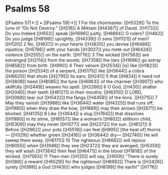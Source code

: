 # Psalms 58
[[Psalms 57|←]] • [[Psalms 59|→]]
1 For the choirmaster. [[H5329]] To the tune of  “Do Not Destroy.” [[H516]] A Miktam [[H4387]] of David. [[H1732]] Do you indeed [[H552]] speak [[H1696]] justly, [[H6664]] O rulers? [[H482]] Do you judge [[H8199]] uprightly, [[H4339]] O sons [[H1121]] of men? [[H120]] 
2 No, [[H637]] in your hearts [[H3820]] you devise [[H6466]] injustice; [[H5766]] with your hands [[H3027]] you mete out [[H6424]] violence [[H2555]] on the earth. [[H776]] 
3 The wicked [[H7563]] are estranged [[H2114]] from the womb; [[H7358]] the liars [[H1696]] go astray [[H8582]] from birth. [[H990]] 
4 Their venom [[H2534]] [is] like [[H1823]] the poison [[H2534]] of a serpent, [[H5175]] like [[H3644]] a cobra [[H6620]] that shuts [[H2795]] its ears, [[H241]] 
5 that [[H834]] it need not [[H3808]] heed [[H8085]] the tune [[H6963]] of the charmer [[H3907]] who skillfully [[H2449]] weaves his spell. [[H2266]] 
6 O God, [[H430]] shatter [[H2040]] their teeth [[H8127]] in their mouths; [[H6310]] O LORD, [[H3068]] tear out [[H5422]] the fangs [[H4459]] of the lions. [[H3715]] 
7 May they vanish [[H3988]] like [[H3644]] water [[H4325]] that runs off; [[H1980]] when they draw the bow, [[H1869]] may their arrows [[H2671]] be blunted. [[H4135]] 
8 Like [[H3644]] a slug [[H7642]] that dissolves [[H1980]] in its slime, [[H8557]] like a woman’s [[H802]] stillborn child, [[H5309]] may they never [[H1077]] see [[H2372]] the sun. [[H8121]] 
9 Before [[H2962]] your pots [[H5518]] can feel [[H995]] [the heat of] thorns— [[H329]] whether green [[H2416]] or [[H3644]] dry— [[H2740]] He will sweep them away. [[H8175]] 
10 The righteous [[H6662]] will rejoice [[H8055]] when [[H3588]] they see [[H2372]] they are avenged; [[H5359]] they will wash [[H7364]] their feet [[H6471]] in the blood [[H1818]] of the wicked. [[H7563]] 
11 Then men [[H120]] will say, [[H559]] “There is surely [[H389]] a reward [[H6529]] for the righteous! [[H6662]] There is [[H3426]] surely [[H389]] a God [[H430]] who judges [[H8199]] the earth!” [[H776]] 
